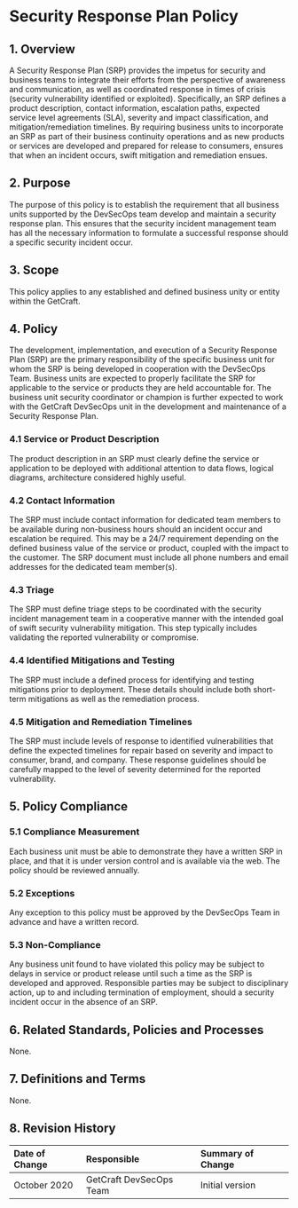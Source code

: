 # Security Response Plan Policy



## 1. Overview

A Security Response Plan \(SRP\) provides the impetus for security and business teams to integrate their efforts from the perspective of awareness and communication, as well as coordinated response in times of crisis \(security vulnerability identified or exploited\). Specifically, an SRP defines a product description, contact information, escalation paths, expected service level agreements \(SLA\), severity and impact classification, and mitigation/remediation timelines. By requiring business units to incorporate an SRP as part of their business continuity operations and as new products or services are developed and prepared for release to consumers, ensures that when an incident occurs, swift mitigation and remediation ensues.

## 2. Purpose

The purpose of this policy is to establish the requirement that all business units supported by the DevSecOps team develop and maintain a security response plan. This ensures that the security incident management team has all the necessary information to formulate a successful response should a specific security incident occur.

## 3. Scope

This policy applies to any established and defined business unity or entity within the GetCraft.

## 4. Policy

The development, implementation, and execution of a Security Response Plan \(SRP\) are the primary responsibility of the specific business unit for whom the SRP is being developed in cooperation with the DevSecOps Team. Business units are expected to properly facilitate the SRP for applicable to the service or products they are held accountable for. The business unit security coordinator or champion is further expected to work with the GetCraft DevSecOps unit in the development and maintenance of a Security Response Plan.

### 4.1 Service or Product Description

The product description in an SRP must clearly define the service or application to be deployed with additional attention to data flows, logical diagrams, architecture considered highly useful.

### 4.2 Contact Information

The SRP must include contact information for dedicated team members to be available during non-business hours should an incident occur and escalation be required. This may be a 24/7 requirement depending on the defined business value of the service or product, coupled with the impact to the customer. The SRP document must include all phone numbers and email addresses for the dedicated team member\(s\).

### 4.3 Triage

The SRP must define triage steps to be coordinated with the security incident management team in a cooperative manner with the intended goal of swift security vulnerability mitigation. This step typically includes validating the reported vulnerability or compromise.

### 4.4 Identified Mitigations and Testing

The SRP must include a defined process for identifying and testing mitigations prior to deployment. These details should include both short-term mitigations as well as the remediation process.

### 4.5 Mitigation and Remediation Timelines

The SRP must include levels of response to identified vulnerabilities that define the expected timelines for repair based on severity and impact to consumer, brand, and company. These response guidelines should be carefully mapped to the level of severity determined for the reported vulnerability.

## 5. Policy Compliance

### 5.1 Compliance Measurement

Each business unit must be able to demonstrate they have a written SRP in place, and that it is under version control and is available via the web. The policy should be reviewed annually.

### 5.2 Exceptions

Any exception to this policy must be approved by the DevSecOps Team in advance and have a written record.

### 5.3 Non-Compliance

Any business unit found to have violated this policy may be subject to delays in service or product release until such a time as the SRP is developed and approved. Responsible parties may be subject to disciplinary action, up to and including termination of employment, should a security incident occur in the absence of an SRP.

## 6. Related Standards, Policies and Processes

None.

## 7. Definitions and Terms

None.

## 8. Revision History

| **Date of Change** | **Responsible** | **Summary of Change** |
| :--- | :--- | :--- |
| October 2020 | GetCraft DevSecOps Team | Initial version |

